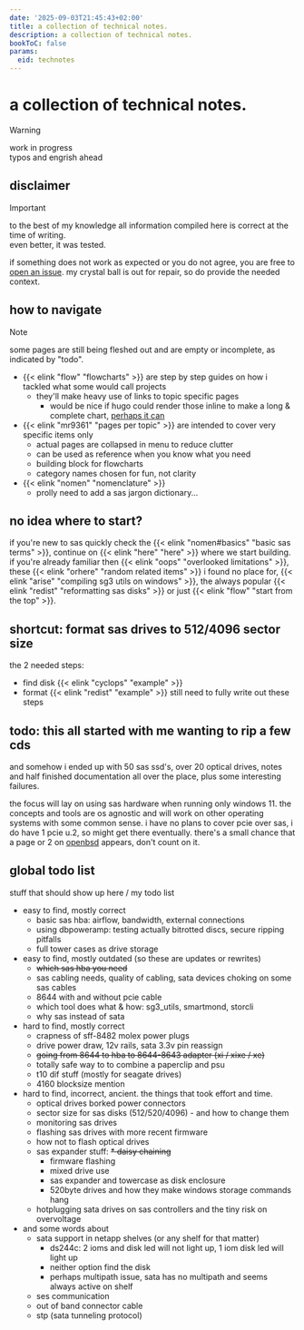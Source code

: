 ```yaml
---
date: '2025-09-03T21:45:43+02:00'
title: a collection of technical notes.
description: a collection of technical notes.
bookToC: false
params:
  eid: technotes
---
```

# a collection of technical notes.
> [!WARNING]
> work in progress  
> typos and engrish ahead

## disclaimer
> [!IMPORTANT]
> to the best of my knowledge all information compiled here is correct at the time of writing.  
> even better, it was tested.

if something does not work as expected or you do not agree, you are free to [open an issue](https://github.com/inphobia/inphobia.github.io/issues).
my crystal ball is out for repair, so do provide the needed context.

## how to navigate
> [!NOTE]
> some pages are still being fleshed out and are empty or incomplete, as indicated by "todo".
* {{< elink "flow" "flowcharts" >}} are step by step guides on how i tackled what some would call projects
  * they'll make heavy use of links to topic specific pages
    * would be nice if hugo could render those inline to make a long & complete chart, [perhaps it can](https://gohugo.io/render-hooks/links/#pageinner-details)
* {{< elink "mr9361" "pages per topic" >}} are intended to cover very specific items only
  * actual pages are collapsed in menu to reduce clutter
  * can be used as reference when you know what you need
  * building block for flowcharts
  * category names chosen for fun, not clarity
* {{< elink "nomen" "nomenclature" >}}
  * prolly need to add a sas jargon dictionary...

## no idea where to start?
if you're new to sas quickly check the {{< elink "nomen#basics" "basic sas terms" >}}, continue on {{< elink "here" "here" >}} where we start building.  
if you're already familiar then {{< elink "oops" "overlooked limitations" >}}, these {{< elink "orhere" "random related items" >}} i found no place for, {{< elink "arise" "compiling sg3 utils on windows" >}}, the always popular {{< elink "redist" "reformatting sas disks" >}} or just {{< elink "flow" "start from the top" >}}.

## shortcut: format sas drives to 512/4096 sector size
the 2 needed steps:
* find disk {{< elink "cyclops" "example" >}}
* format {{< elink "redist" "example" >}}
still need to fully write out these steps

## todo: this all started with me wanting to rip a few cds
and somehow i ended up with 50 sas ssd's, over 20 optical drives, notes and
half finished documentation all over the place, plus some interesting failures.

the focus will lay on using sas hardware when running only windows 11. the concepts
and tools are os agnostic and will work on other operating systems with some common
sense. i have no plans to cover pcie over sas, i do have 1 pcie u.2, so might get there
eventually. there's a small chance that a page or 2 on [openbsd](https://openbsd.org) appears,
don't count on it.

## global todo list
stuff that should show up here / my todo list

* easy to find, mostly correct
  * basic sas hba: airflow, bandwidth, external connections
  * using dbpoweramp: testing actually bitrotted discs, secure ripping pitfalls
  * full tower cases as drive storage
* easy to find, mostly outdated (so these are updates or rewrites)
  * ~~which sas hba you need~~
  * sas cabling needs, quality of cabling, sata devices choking on some sas cables
  * 8644 with and without pcie cable
  * which tool does what & how: sg3_utils, smartmond, storcli
  * why sas instead of sata
* hard to find, mostly correct
  * crapness of sff-8482 molex power plugs
  * drive power draw, 12v rails, sata 3.3v pin reassign
  * ~~going from 8644 to hba to 8644-8643 adapter (xi / xixe / xe)~~
  * totally safe way to to combine a paperclip and psu
  * t10 dif stuff (mostly for seagate drives)
  * 4160 blocksize mention
* hard to find, incorrect, ancient. the things that took effort and time.
  * optical drives borked power connectors
  * sector size for sas disks (512/520/4096) - and how to change them
  * monitoring sas drives
  * flashing sas drives with more recent firmware
  * how not to flash optical drives
  * sas expander stuff:
    ~~* daisy chaining~~
    * firmware flashing
    * mixed drive use
    * sas expander and towercase as disk enclosure
    * 520byte drives and how they make windows storage commands hang
  * hotplugging sata drives on sas controllers and the tiny risk on overvoltage
* and some words about
  * sata support in netapp shelves (or any shelf for that matter)
    * ds244c: 2 ioms and disk led will not light up, 1 iom disk led will light up
    * neither option find the disk
    * perhaps multipath issue, sata has no multipath and seems always active on shelf
  * ses communication
  * out of band connector cable
  * stp (sata tunneling protocol)
